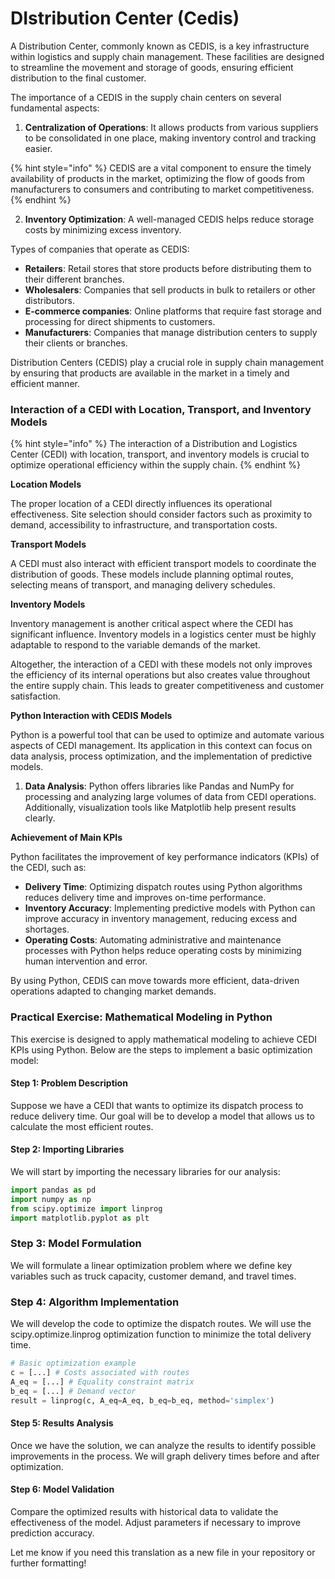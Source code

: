 # DIstribution Center (Cedis)

A Distribution Center, commonly known as CEDIS, is a key infrastructure within logistics and supply chain management. These facilities are designed to streamline the movement and storage of goods, ensuring efficient distribution to the final customer.

The importance of a CEDIS in the supply chain centers on several fundamental aspects:

1. **Centralization of Operations**: It allows products from various suppliers to be consolidated in one place, making inventory control and tracking easier.

{% hint style="info" %}
CEDIS are a vital component to ensure the timely availability of products in the market, optimizing the flow of goods from manufacturers to consumers and contributing to market competitiveness.
{% endhint %}

2. **Inventory Optimization**: A well-managed CEDIS helps reduce storage costs by minimizing excess inventory.

Types of companies that operate as CEDIS:

* **Retailers**: Retail stores that store products before distributing them to their different branches.
* **Wholesalers**: Companies that sell products in bulk to retailers or other distributors.
* **E-commerce companies**: Online platforms that require fast storage and processing for direct shipments to customers.
* **Manufacturers**: Companies that manage distribution centers to supply their clients or branches.

Distribution Centers (CEDIS) play a crucial role in supply chain management by ensuring that products are available in the market in a timely and efficient manner.

### Interaction of a CEDI with Location, Transport, and Inventory Models

{% hint style="info" %}
The interaction of a Distribution and Logistics Center (CEDI) with location, transport, and inventory models is crucial to optimize operational efficiency within the supply chain.
{% endhint %}

**Location Models**

The proper location of a CEDI directly influences its operational effectiveness. Site selection should consider factors such as proximity to demand, accessibility to infrastructure, and transportation costs.

**Transport Models**

A CEDI must also interact with efficient transport models to coordinate the distribution of goods. These models include planning optimal routes, selecting means of transport, and managing delivery schedules.

**Inventory Models**

Inventory management is another critical aspect where the CEDI has significant influence. Inventory models in a logistics center must be highly adaptable to respond to the variable demands of the market.

Altogether, the interaction of a CEDI with these models not only improves the efficiency of its internal operations but also creates value throughout the entire supply chain. This leads to greater competitiveness and customer satisfaction.

**Python Interaction with CEDIS Models**

Python is a powerful tool that can be used to optimize and automate various aspects of CEDI management. Its application in this context can focus on data analysis, process optimization, and the implementation of predictive models.

1. **Data Analysis**: Python offers libraries like Pandas and NumPy for processing and analyzing large volumes of data from CEDI operations. Additionally, visualization tools like Matplotlib help present results clearly.

**Achievement of Main KPIs**

Python facilitates the improvement of key performance indicators (KPIs) of the CEDI, such as:

* **Delivery Time**: Optimizing dispatch routes using Python algorithms reduces delivery time and improves on-time performance.
* **Inventory Accuracy**: Implementing predictive models with Python can improve accuracy in inventory management, reducing excess and shortages.
* **Operating Costs**: Automating administrative and maintenance processes with Python helps reduce operating costs by minimizing human intervention and error.

By using Python, CEDIS can move towards more efficient, data-driven operations adapted to changing market demands.

### Practical Exercise: Mathematical Modeling in Python

This exercise is designed to apply mathematical modeling to achieve CEDI KPIs using Python. Below are the steps to implement a basic optimization model:

#### Step 1: Problem Description

Suppose we have a CEDI that wants to optimize its dispatch process to reduce delivery time. Our goal will be to develop a model that allows us to calculate the most efficient routes.

#### Step 2: Importing Libraries

We will start by importing the necessary libraries for our analysis:

```python
import pandas as pd
import numpy as np
from scipy.optimize import linprog
import matplotlib.pyplot as plt
```

### Step 3: Model Formulation

We will formulate a linear optimization problem where we define key variables such as truck capacity, customer demand, and travel times.

### Step 4: Algorithm Implementation

We will develop the code to optimize the dispatch routes. We will use the scipy.optimize.linprog optimization function to minimize the total delivery time.

```python
# Basic optimization example
c = [...] # Costs associated with routes
A_eq = [...] # Equality constraint matrix
b_eq = [...] # Demand vector
result = linprog(c, A_eq=A_eq, b_eq=b_eq, method='simplex')
```

#### Step 5: Results Analysis

Once we have the solution, we can analyze the results to identify possible improvements in the process. We will graph delivery times before and after optimization.

#### Step 6: Model Validation

Compare the optimized results with historical data to validate the effectiveness of the model. Adjust parameters if necessary to improve prediction accuracy.

Let me know if you need this translation as a new file in your repository or further formatting!
